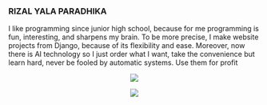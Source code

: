 

### RIZAL YALA PARADHIKA 

I like programming since junior high school, because for me programming is fun, interesting, and sharpens my brain. To be more precise, I make website projects from Django, because of its flexibility and ease. Moreover, now there is AI technology so I just order what I want, take the convenience but learn hard, never be fooled by automatic systems. Use them for profit

<p align="center">
  <a href="https://skillicons.dev">
    <img src="https://skillicons.dev/icons?i=python,django,sqlite,nodejs,bash" />
  </a>
</p>

<p align="center">
  <a href="https://skillicons.dev">
    <img src="https://skillicons.dev/icons?i=mysql,md,firebase,github,npm" />
  </a>
</p>
